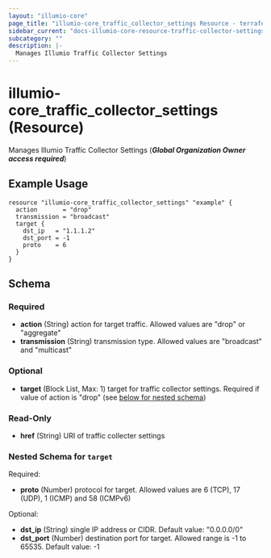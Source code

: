 ```yaml
---
layout: "illumio-core"
page_title: "illumio-core_traffic_collector_settings Resource - terraform-provider-illumio-core"
sidebar_current: "docs-illumio-core-resource-traffic-collector-settings"
subcategory: ""
description: |-
  Manages Illumio Traffic Collector Settings
---
```


# illumio-core_traffic_collector_settings (Resource)

Manages Illumio Traffic Collector Settings (***Global Organization Owner access required***)

Example Usage
------------

```hcl
resource "illumio-core_traffic_collector_settings" "example" {
  action       = "drop"
  transmission = "broadcast"
  target {
    dst_ip   = "1.1.1.2"
    dst_port = -1
    proto    = 6
  }
}
```

## Schema

### Required

- **action** (String) action for target traffic. Allowed values are "drop" or "aggregate"
- **transmission** (String) transmission type. Allowed values are "broadcast" and "multicast"

### Optional

- **target** (Block List, Max: 1) target for traffic collector settings. Required if value of action is "drop" (see [below for nested schema](#nestedblock--target))

### Read-Only

- **href** (String) URI of traffic collecter settings

<a id="nestedblock--target"></a>
### Nested Schema for `target`

Required:

- **proto** (Number) protocol for target. Allowed values are 6 (TCP), 17 (UDP), 1 (ICMP) and 58 (ICMPv6)

Optional:

- **dst_ip** (String) single IP address or CIDR. Default value: "0.0.0.0/0"
- **dst_port** (Number) destination port for target. Allowed range is -1 to 65535. Default value: -1


